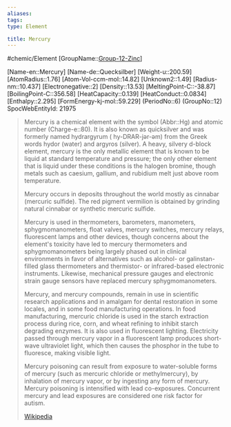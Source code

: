 ```yaml
---
aliases: 
tags: 
type: Element

title: Mercury
---
```

#chemic/Element 
[GroupName::[Group-12-Zinc](chemic/Elements/Group-12-Zinc.md)]

[Name-en::Mercury]
[Name-de::Quecksilber]
[Weight-u::200.59]
[AtomRadius::1.76]
[Atom-Vol-ccm-mol::14.82]
[Unknown2::1.49]
[Radius-nm::10.437]
[Electronegative::2]
[Density::13.53]
[MeltingPoint-C::-38.87]
[BoilingPoint-C::356.58]
[HeatCapacity::0.139]
[HeatConduct::0.0834]
[Enthalpy::2.295]
[FormEnergy-kj-mol::59.229]
(PeriodNo::6)
(GroupNo::12)
SpocWebEntityId: 21975



> Mercury is a chemical element with the symbol (Abbr::Hg) and atomic number (Charge-e::80). It is also known as quicksilver and was formerly named hydrargyrum ( hy-DRAR-jər-əm) from the Greek words hydor (water) and argyros (silver). A heavy, silvery d-block element, mercury is the only metallic element that is known to be liquid at standard temperature and pressure; the only other element that is liquid under these conditions is the halogen bromine, though metals such as caesium, gallium, and rubidium melt just above room temperature.
>
> Mercury occurs in deposits throughout the world mostly as cinnabar (mercuric sulfide). The red pigment vermilion is obtained by grinding natural cinnabar or synthetic mercuric sulfide.
>
> Mercury is used in thermometers, barometers, manometers, sphygmomanometers, float valves, mercury switches, mercury relays, fluorescent lamps and other devices, though concerns about the element's toxicity have led to mercury thermometers and sphygmomanometers being largely phased out in clinical environments in favor of alternatives such as alcohol- or galinstan-filled glass thermometers and thermistor- or infrared-based electronic instruments. Likewise, mechanical pressure gauges and electronic strain gauge sensors have replaced mercury sphygmomanometers.
>
> Mercury, and mercury compounds, remain in use in scientific research applications and in amalgam for dental restoration in some locales, and in some food manufacturing operations.  In food manufacturing, mercuric chloride is used in the starch extraction process during rice, corn, and wheat refining to inhibit starch degrading enzymes. It is also used in fluorescent lighting. Electricity passed through mercury vapor in a fluorescent lamp produces short-wave ultraviolet light, which then causes the phosphor in the tube to fluoresce, making visible light.
>
> Mercury poisoning can result from exposure to water-soluble forms of mercury (such as mercuric chloride or methylmercury), by inhalation of mercury vapor, or by ingesting any form of mercury. Mercury poisoning is intensified with lead co-exposures. Concurrent mercury and lead exposures are considered one risk factor for autism.
>
> [Wikipedia](https://en.wikipedia.org/wiki/Mercury%20(element))



